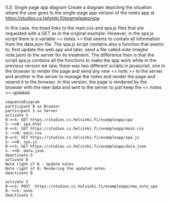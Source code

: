 0.5: Single page app diagram
Create a diagram depicting the situation where the user goes to the single-page app version of the notes app at https://studies.cs.helsinki.fi/exampleapp/spa.

In this case, the head links to the main.css and spa.js files that are requested with a GET as in the original example. However, in the spa.js script
there is a variable << notes >> that seems to contain all information from the data.json file. The spa.js script contains also a function that seems to, first update the web app and later, send a file called note (maybe note.json) to the server for its treatment. The difference then is that the script spa.js contains all the functions to make the app work while in the previous version we saw, there was two different scripts in javascript, one in the browser to render the page and send any new << note >> to the server and another in the server to manage the notes and render the page and resend it to the browser. In this version, the page is rendered by the browser with the new data and sent to the server to just keep the << notes >> updated.

```mermaid
sequenceDiagram
participant B as Browser
participant S as Server
activate S
B->>S: GET https://studies.cs.helsinki.fi/exampleapp/spa
S-->>B: spa.html
B->>S: GET https://studies.cs.helsinki.fi/exampleapp/main.css
S-->>B: main.css
B->>S: GET https://studies.cs.helsinki.fi/exampleapp/spa.js
S-->>B: spa.js
B->>S: GET https://studies.cs.helsinki.fi/exampleapp/data.json
S-->>B: data.json
deactivate S
activate B
Note right of B : Update notes
Note right of B: Rendering the updated notes
deactivate B

activate S
B->>S: POST  https://studies.cs.helsinki.fi/exampleapp/new_note_spa
B-->>S: note
deactivate S
```
